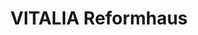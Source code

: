 ---
title: "VITALIA Reformhaus"
url: /muenchen/vitalia-reformhaus-winthirstrasse/
shop: Bioladen
---